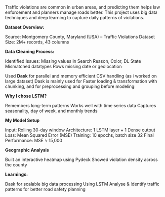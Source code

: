 Traffic violations are common in urban areas, and predicting them helps law enforcement and planners manage roads better. This project uses big data techniques and deep learning to capture daily patterns of violations.

**Dataset Overview:**

Source: Montgomery County, Maryland (USA) – Traffic Violations Dataset
Size: 2M+ records, 43 columns

**Data Cleaning Process:**

Identified Issues: Missing values in Search Reason, Color, DL State
Mismatched datatypes
Rows missing date or geolocation

Used **Dask** for parallel and memory efficient CSV handling (as i worked on large dataset)
Dask is mainly used for Faster loading & transformation with chunking, and for preprocessing and grouping before modeling

**Why I chose LSTM?**

Remembers long-term patterns
Works well with time series data
Captures seasonality, day of week, and monthly trends

**My Model Setup**

Input: Rolling 30-day window
Architecture: 1 LSTM layer + 1 Dense output
Loss: Mean Squared Error (MSE)
Training: 10 epochs, batch size 32
Final Performance: MSE ≈ 15,000


**Geographic Analysis**

Built an interactive heatmap using Pydeck
Showed violation density across the county

**Learnings:**

Dask for scalable big data processing
Using LSTM
Analyse & Identify traffic patterns for better road safety planning
